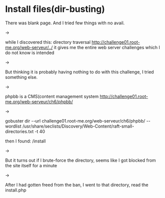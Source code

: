 # Install files(dir-busting)

There was blank page. And I tried few things with no avail.

\->

while I discovered this: directory traversal http://challenge01.root-me.org/web-serveur/../ it gives me the entire web server challenges which I do not know is intended

\->

But thinking it is probably having nothing to do with this challenge, I tried something else.

\->

phpbb is a CMS(content management system http://challenge01.root-me.org/web-serveur/ch6/phpbb/

\->

gobuster dir --url challenge01.root-me.org/web-serveur/ch6/phpbb/ --wordlist /usr/share/seclists/Discovery/Web-Content/raft-small-directories.txt -t 40

then I found: /install

\->

But it turns out if I brute-force the directory, seems like I got blocked from the site itself for a minute

\->

After I had gotten freed from the ban, I went to that directory, read the install.php
